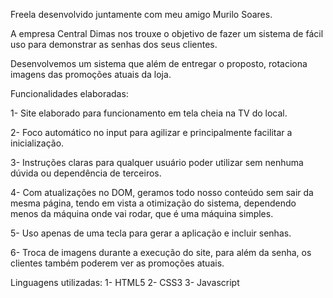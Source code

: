 Freela desenvolvido juntamente com meu amigo Murilo Soares.

A empresa Central Dimas nos trouxe o objetivo de fazer um sistema de fácil uso para demonstrar as senhas dos seus clientes.

Desenvolvemos um sistema que além de entregar o proposto, rotaciona imagens das promoções atuais da loja.

Funcionalidades elaboradas:

1- Site elaborado para funcionamento em tela cheia na TV do local.

2- Foco automático no input para agilizar e principalmente facilitar a inicialização.

3- Instruções claras para qualquer usuário poder utilizar sem nenhuma dúvida ou dependência de terceiros.

4- Com atualizações no DOM, geramos todo nosso conteúdo sem sair da mesma página, tendo em vista a otimização do sistema, dependendo menos da máquina onde vai rodar, que é uma máquina simples.

5- Uso apenas de uma tecla para gerar a aplicação e incluir senhas.

6- Troca de imagens durante a execução do site, para além da senha, os clientes também poderem ver as promoções atuais.

Linguagens utilizadas:
1- HTML5
2- CSS3 
3- Javascript
